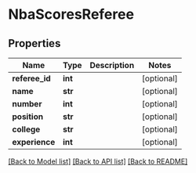 # NbaScoresReferee

## Properties
Name | Type | Description | Notes
------------ | ------------- | ------------- | -------------
**referee_id** | **int** |  | [optional] 
**name** | **str** |  | [optional] 
**number** | **int** |  | [optional] 
**position** | **str** |  | [optional] 
**college** | **str** |  | [optional] 
**experience** | **int** |  | [optional] 

[[Back to Model list]](../README.md#documentation-for-models) [[Back to API list]](../README.md#documentation-for-api-endpoints) [[Back to README]](../README.md)

